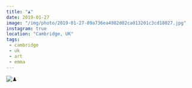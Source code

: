 ```yaml
---
title: "♟"
date: 2019-01-27
image: "/img/photo/2019-01-27-89a736ea4982d02ca013201c3cd18027.jpg"
instagram: true
location: "Cambridge, UK"
tags:
 - cambridge
 - uk
 - art
 - emma
---
```


![♟](/img/photo/2019-01-27-89a736ea4982d02ca013201c3cd18027.jpg)
